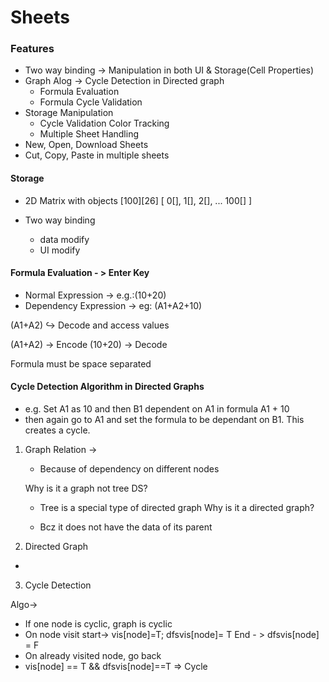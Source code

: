 # Sheets

### Features

- Two way binding -> Manipulation in both UI & Storage(Cell Properties)
- Graph Alog -> Cycle Detection in Directed graph
  - Formula Evaluation
  - Formula Cycle Validation
- Storage Manipulation
  - Cycle Validation Color Tracking
  - Multiple Sheet Handling
- New, Open, Download Sheets
- Cut, Copy, Paste in multiple sheets

#### Storage

- 2D Matrix with objects
  [100][26]
  [ 0[],
  1[],
  2[],
  ...
  100[]
  ]

- Two way binding
  - data modify
  - UI modify

#### Formula Evaluation - > Enter Key

- Normal Expression -> e.g.:(10+20)
- Dependency Expression -> eg: (A1+A2+10)

(A1+A2)
↪ Decode and access values

(A1+A2) -> Encode
(10+20) -> Decode

Formula must be space separated

#### Cycle Detection Algorithm in Directed Graphs

- e.g. Set A1 as 10 and then B1 dependent on A1 in formula A1 + 10
- then again go to A1 and set the formula to be dependant on B1. This creates a cycle.

1. Graph Relation ->

   - Because of dependency on different nodes

   Why is it a graph not tree DS?

   - Tree is a special type of directed graph
     Why is it a directed graph?

   - Bcz it does not have the data of its parent

2. Directed Graph

-

3. Cycle Detection

Algo->

- If one node is cyclic, graph is cyclic
- On node visit start-> vis[node]=T; dfsvis[node]= T
  End - > dfsvis[node] = F
- On already visited node, go back
- vis[node] == T && dfsvis[node]==T => Cycle
